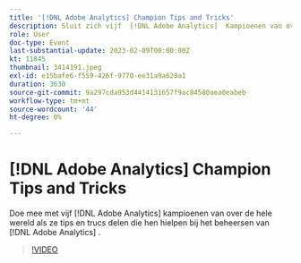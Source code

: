 ```yaml
---
title: '[!DNL Adobe Analytics] Champion Tips and Tricks'
description: Sluit zich vijf  [!DNL Adobe Analytics]  Kampioenen van over de wereld aan aangezien zij de uiteinden en de trucs delen die hen meester  [!DNL Adobe Analytics] hielpen.
role: User
doc-type: Event
last-substantial-update: 2023-02-09T00:00:00Z
kt: 11845
thumbnail: 3414191.jpeg
exl-id: e15bafe6-f559-426f-9770-ee31a9a628a1
duration: 3630
source-git-commit: 9a297cda953d4414131657f9ac84580aea0eabeb
workflow-type: tm+mt
source-wordcount: '44'
ht-degree: 0%

---
```


# [!DNL Adobe Analytics] Champion Tips and Tricks

Doe mee met vijf [!DNL Adobe Analytics] kampioenen van over de hele wereld als ze tips en trucs delen die hen hielpen bij het beheersen van [!DNL Adobe Analytics] .

>[!VIDEO](https://video.tv.adobe.com/v/3414191/?quality=12&learn=on)
